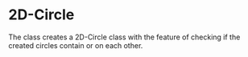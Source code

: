 # 2D-Circle

The class creates a 2D-Circle class with the feature of checking if the created circles contain or on each other. 
